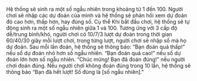 Hệ thống sẽ sinh ra một số ngẫu nhiên trong khoảng từ 1 đến 100. Người chơi sẽ nhập các dự đoán của mình và hệ thống sẽ phản hồi xem dự đoán đó cao hơn, thấp hơn, hay đúng số. Cụ thể Khi bắt đầu chơi, hệ thống sẽ tự động sinh ra một số ngẫu nhiên giữa 1 và 100. Tương ứng với 3 cấp độ dễ/trung bình/khó, người chơi có 10/7/3 lượt dự đoán trong thời gian 60/40/30 giây mỗi lượt chơi, trong từng lượt, người chơi sẽ nhập số mà họ dự đoán. Sau mỗi lần đoán, hệ thống sẽ thông báo: “Bạn đoán quá thấp!” nếu số dự đoán nhỏ hơn số ngẫu nhiên. “Bạn đoán quá cao!” nếu số dự đoán lớn hơn số ngẫu nhiên. “Chúc mừng! Bạn đã đoán đúng!” nếu người chơi đoán đúng. Nếu người chơi không đoán đúng trong 10 lần, hệ thống sẽ thông báo “Bạn đã hết lượt! Số đúng là [số ngẫu nhiên]."

